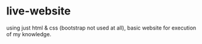 # live-website
using just html &amp; css (bootstrap not used at all), basic website for execution of my knowledge.
